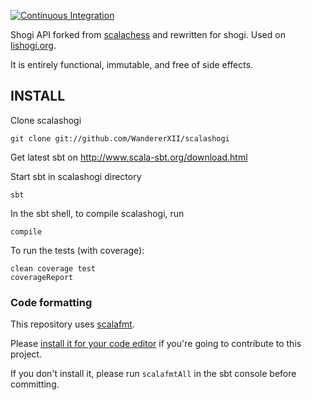 [![Continuous Integration](https://github.com/WandererXII/scalashogi/actions/workflows/ci.yml/badge.svg)](https://github.com/WandererXII/scalashogi/actions/workflows/ci.yml)

Shogi API forked from [scalachess](https://github.com/lichess-org/scalachess) and rewritten for shogi.
Used on [lishogi.org](https://lishogi.org).

It is entirely functional, immutable, and free of side effects.

## INSTALL

Clone scalashogi

    git clone git://github.com/WandererXII/scalashogi

Get latest sbt on http://www.scala-sbt.org/download.html

Start sbt in scalashogi directory

    sbt

In the sbt shell, to compile scalashogi, run

    compile

To run the tests (with coverage):

    clean coverage test
    coverageReport

### Code formatting

This repository uses [scalafmt](https://scalameta.org/scalafmt/).

Please [install it for your code editor](https://scalameta.org/scalafmt/docs/installation.html)
if you're going to contribute to this project.

If you don't install it, please run `scalafmtAll` in the sbt console before committing.
